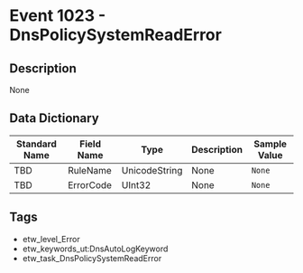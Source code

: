 # Event 1023 - DnsPolicySystemReadError

## Description
None

## Data Dictionary
|Standard Name|Field Name|Type|Description|Sample Value|
|---|---|---|---|---|
|TBD|RuleName|UnicodeString|None|`None`|
|TBD|ErrorCode|UInt32|None|`None`|

## Tags
* etw_level_Error
* etw_keywords_ut:DnsAutoLogKeyword
* etw_task_DnsPolicySystemReadError